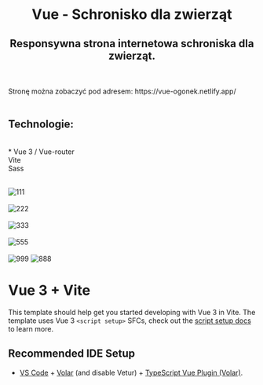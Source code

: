 <h1 align="center"> Vue - Schronisko dla zwierząt </h >
<br />
<h2 align="center"> Responsywna strona internetowa schroniska dla zwierząt.</h2>
<br />
<br />
Stronę można zobaczyć pod adresem: https://vue-ogonek.netlify.app/
<br />
<br />
<h2 align="left"> Technologie: </h2>
<br />
* Vue 3 / Vue-router
<br />
 Vite
<br />
Sass
<br />
<br />

![111](https://user-images.githubusercontent.com/105555319/217688648-5d3d6e15-3a0a-41b7-b823-1dc2451c0e47.jpg)
<br />
<br />
![222](https://user-images.githubusercontent.com/105555319/217688674-2f0a68e5-1c48-42ef-a422-3165f824e74f.jpg)
<br />
<br />
![333](https://user-images.githubusercontent.com/105555319/217688699-95edc797-0a88-45ea-bd5e-45815ee1dd75.jpg)
<br />
<br />
![555](https://user-images.githubusercontent.com/105555319/217688728-23b903b3-d81f-441a-86a5-78c00b56342e.jpg)
<br />
<br />
![999](https://user-images.githubusercontent.com/105555319/217689659-91bd1c19-2693-4d1c-8bd9-7a12b97b9fba.jpg)
![888](https://user-images.githubusercontent.com/105555319/217688765-56571bf7-9f8d-4578-b8ce-04a4672bd9e8.jpg)




# Vue 3 + Vite

This template should help get you started developing with Vue 3 in Vite. The template uses Vue 3 `<script setup>` SFCs, check out the [script setup docs](https://v3.vuejs.org/api/sfc-script-setup.html#sfc-script-setup) to learn more.

## Recommended IDE Setup

- [VS Code](https://code.visualstudio.com/) + [Volar](https://marketplace.visualstudio.com/items?itemName=Vue.volar) (and disable Vetur) + [TypeScript Vue Plugin (Volar)](https://marketplace.visualstudio.com/items?itemName=Vue.vscode-typescript-vue-plugin).
